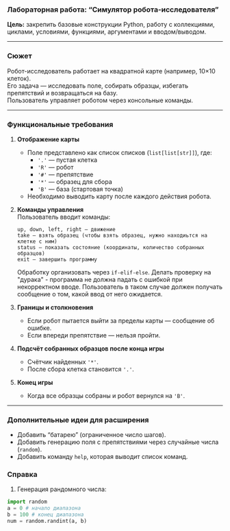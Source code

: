 ### Лабораторная работа: “Симулятор робота-исследователя”

**Цель:** закрепить базовые конструкции Python, работу с коллекциями, циклами, условиями, функциями, аргументами и вводом/выводом.  

---

### Сюжет
Робот-исследователь работает на квадратной карте (например, 10×10 клеток).  
Его задача — исследовать поле, собирать образцы, избегать препятствий и возвращаться на базу.  
Пользователь управляет роботом через консольные команды.  


---

### Функциональные требования

1. **Отображение карты**  
   - Поле представлено как список списков (`list[list[str]]`), где:
     - `'.'` — пустая клетка  
     - `'R'` — робот  
     - `'#'` — препятствие  
     - `'*'` — образец для сбора  
     - `'B'` — база (стартовая точка)
   - Необходимо выводить карту после каждого действия робота.

2. **Команды управления**  
   Пользователь вводит команды:
   ```
   up, down, left, right — движение
   take — взять образец (чтобы взять образец, нужно находиьтся на клетке с ним)
   status — показать состояние (координаты, количество собранных образцов)
   exit — завершить программу
   ```
   Обработку организовать через `if-elif-else`.
   Делать проверку на "дурака" - программа не должна падать с ошибкой при некорректном вводе. Пользователь в таком случае должен получать сообщение о том, какой ввод от него ожидается.

3. **Границы и столкновения**  
   - Если робот пытается выйти за пределы карты — сообщение об ошибке.  
   - Если впереди препятствие — нельзя пройти.

4. **Подсчёт собранных образцов после конца игры**  
   - Счётчик найденных `'*'`.  
   - После сбора клетка становится `'.'`.

5. **Конец игры**  
   - Когда все образцы собраны и робот вернулся на `'B'`.


---


### Дополнительные идеи для расширения
- Добавить “батарею” (ограниченное число шагов).
- Добавить генерацию поля с препятствиями через случайные числа (`random`).
- Добавить команду `help`, которая выводит список команд.


### Справка
1.  Генерация рандомного числа:
```python
import random
a = 0 # начало диапазона
b = 100 # конец диапазона
num = random.randint(a, b)
```

